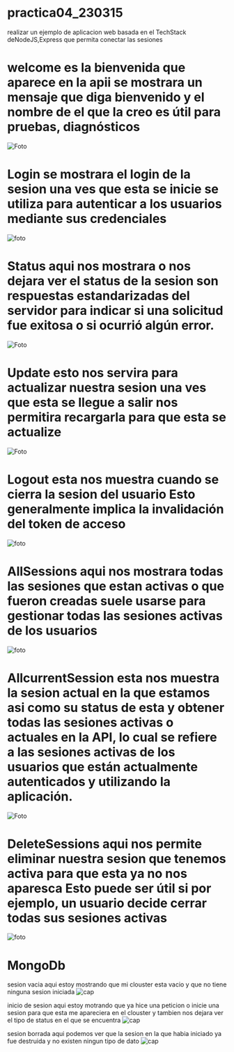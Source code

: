 # practica04_230315
realizar un ejemplo de aplicacion web basada en el TechStack deNodeJS,Express que permita conectar las sesiones

# welcome es la bienvenida que aparece en la apii se mostrara un mensaje que diga bienvenido y el nombre de el que la creo es útil para pruebas, diagnósticos
![Foto](https://github.com/CarlosFosadoo/practica04_230315/blob/main/Captura%20de%20pantalla%202025-02-20%20085045.png)

# Login se mostrara el login de la sesion una ves que esta se inicie se utiliza para autenticar a los usuarios mediante sus credenciales 
![foto](https://github.com/CarlosFosadoo/practica04_230315/blob/main/Captura%20de%20pantalla%202025-02-20%20085734.png)

# Status aqui nos mostrara o nos dejara ver el status de la sesion son respuestas estandarizadas del servidor para indicar si una solicitud fue exitosa o si ocurrió algún error. 
![Foto](https://github.com/CarlosFosadoo/practica04_230315/blob/main/Captura%20de%20pantalla%202025-02-21%20082452.png)

# Update esto nos servira para actualizar nuestra sesion una ves que esta se llegue a salir nos permitira recargarla para que esta se actualize
![Foto](https://github.com/CarlosFosadoo/practica04_230315/blob/main/Captura%20de%20pantalla%202025-02-21%20083549.png)

# Logout esta nos muestra cuando se cierra la sesion del usuario Esto generalmente implica la invalidación del token de acceso
![foto](https://github.com/CarlosFosadoo/practica04_230315/blob/main/Captura%20de%20pantalla%202025-02-21%20084038.png)

# AllSessions aqui nos mostrara todas las sesiones que estan activas o que fueron creadas suele usarse para gestionar todas las sesiones activas de los usuarios
![foto](https://github.com/CarlosFosadoo/practica04_230315/blob/main/Captura%20de%20pantalla%202025-02-21%20084441.png)

# AllcurrentSession esta nos muestra la sesion actual en la que estamos asi como su status de esta y obtener todas las sesiones activas o actuales en la API, lo cual se refiere a las sesiones activas de los usuarios que están actualmente autenticados y utilizando la aplicación. 
![Foto](https://github.com/CarlosFosadoo/practica04_230315/blob/main/Captura%20de%20pantalla%202025-02-21%20084732.png)

# DeleteSessions aqui nos permite eliminar nuestra sesion que tenemos activa para que esta ya no nos aparesca Esto puede ser útil si por ejemplo, un usuario decide cerrar todas sus sesiones activas 
![foto](https://github.com/CarlosFosadoo/practica04_230315/blob/main/Captura%20de%20pantalla%202025-02-21%20085019.png)

# MongoDb

sesion vacia aqui estoy mostrando que mi clouster esta vacio y que no tiene ninguna sesion iniciada 
![cap](https://github.com/CarlosFosadoo/practica04_230315/blob/main/Captura%20de%20pantalla%202025-02-20%20115403.png)

inicio de sesion aqui estoy motrando que  ya hice una peticion o inicie una sesion para que esta me apareciera en el clouster 
y tambien nos dejara ver el tipo de status en el que se encuentra
![cap](https://github.com/CarlosFosadoo/practica04_230315/blob/main/Captura%20de%20pantalla%202025-02-20%20113712.png)

sesion borrada aqui podemos ver que la sesion en la que habia iniciado ya fue destruida y no existen ningun tipo de dato
![cap](https://github.com/CarlosFosadoo/practica04_230315/blob/main/Captura%20de%20pantalla%202025-02-20%20120210.png)
